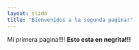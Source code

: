 ```yaml
---
layout: slide
title: "Bienvenidos a la segunda pagina!"
---
```

Mi primera pagina!!!!
**Esto esta en negrita!!!**